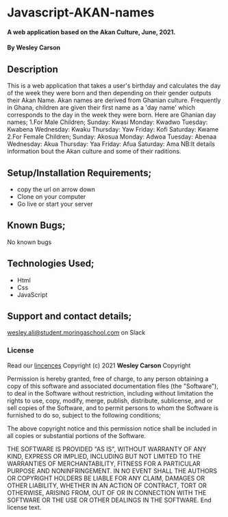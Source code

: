 # Javascript-AKAN-names
#### A web application based on the Akan Culture, June, 2021.
#### By **Wesley Carson**
## Description
This is a web application that takes a user's birthday and calculates the day of the week they were born and then depending on their gender outputs their Akan Name.
Akan names are derived from Ghanian culture.
Frequently in Ghana, children are given their first name as a 'day name' which corresponds to the day in the week they were born.
Here are Ghanian day names;
1.For Male Children;
Sunday: Kwasi
Monday: Kwadwo
Tuesday: Kwabena
Wednesday: Kwaku
Thursday:  Yaw
Friday: Kofi
Saturday: Kwame
2.For Female Children;
Sunday: Akosua
Monday: Adwoa
Tuesday: Abenaa
Wednesday: Akua
Thursday:  Yaa
Friday: Afua
Saturday: Ama
  NB:It details information bout the Akan culture and some of their raditions.

## Setup/Installation Requirements;
- copy the url on arrow down
- Clone on your computer
- Go live or start your server
## Known Bugs;
No known bugs
## Technologies Used;
- Html
- Css
- JavaScript
## Support and contact details;
wesley.ali@student.moringaschool.com on Slack
### License
Read our [lincences](./Lincense)
Copyright (c) 2021 **Wesley Carson**
Copyright <YEAR> <COPYRIGHT HOLDER>

Permission is hereby granted, free of charge, to any person obtaining a copy of this software and associated documentation files (the "Software"), to deal in the Software without restriction, including without limitation the rights to use, copy, modify, merge, publish, distribute, sublicense, and or sell copies of the Software, and to permit persons to whom the Software is furnished to do so, subject to the following conditions;

The above copyright notice and this permission notice shall be included in all copies or substantial portions of the Software.

THE SOFTWARE IS PROVIDED "AS IS", WITHOUT WARRANTY OF ANY KIND, EXPRESS OR IMPLIED, INCLUDING BUT NOT LIMITED TO THE WARRANTIES OF MERCHANTABILITY, FITNESS FOR A PARTICULAR PURPOSE AND NONINFRINGEMENT. IN NO EVENT SHALL THE AUTHORS OR COPYRIGHT HOLDERS BE LIABLE FOR ANY CLAIM, DAMAGES OR OTHER LIABILITY, WHETHER IN AN ACTION OF CONTRACT, TORT OR OTHERWISE, ARISING FROM, OUT OF OR IN CONNECTION WITH THE SOFTWARE OR THE USE OR OTHER DEALINGS IN THE SOFTWARE.
End license text.

